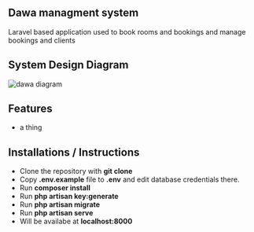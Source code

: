## Dawa managment system

Laravel based application used to book rooms and bookings and manage bookings and clients

## System Design Diagram

![dawa diagram](https://imgur.com/LBfVKWR)


## Features
- a thing

## Installations / Instructions

* Clone the repository with **git clone**
* Copy **.env.example** file to **.env** and edit database credentials there.
* Run **composer install**
* Run **php artisan key:generate**
* Run **php artisan migrate**
* Run **php artisan serve**
* Will be availabe at **localhost:8000**
